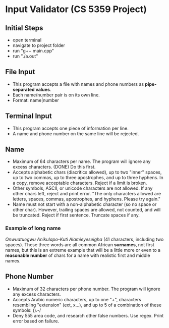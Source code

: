 # Input Validator (CS 5359 Project)

## Initial Steps

- open terminal
- navigate to project folder
- run "g++ main.cpp"
- run "./a.out"

## File Input

- This program accepts a file with names and phone numbers as **pipe-separated values**.
- Each name/number pair is on its own line.
- Format: name|number

## Terminal Input

- This program accepts one piece of information per line.
- A name and phone number on the same line will be rejected.

## Name

- Maximum of 64 characters per name. The program will ignore any excess characters.
		(DONE) Do this first.
- Accepts alphabetic chars (diacritics allowed), up to two "inner" spaces, up to two commas, up to three apostrophes, and up to three hyphens.
		In a copy, remove acceptable characters. Reject if a limit is broken.
- Other symbols, ASCII, or unicode characters are not allowed.
		If any other chars left, reject and print error. "The only characters allowed are letters, spaces, commas, apostrophes, and hyphens. Please try again."
- Name must not start with a non-alphabetic character (so no space or other char). However, trailing spaces are allowed, not counted, and will be truncated.
		Reject if first sentence. Truncate spaces if any.

### Example of long name

_Onwuatuegwu Anikulapo-Kuti Alamieyeseigha_ (41 characters, including two spaces). These three words are all common African **surnames**, not first names, but this is an extreme example that will be a little more or even to a __reasonable number__ of chars for a name with realistic first and middle names.

## Phone Number

- Maximum of 32 characters per phone number. The program will ignore any excess characters.
- Accepts Arabic numeric characters, up to one "+", characters resembling "extension" (ext, x...), and up to 5 of a combination of these symbols: ().-/
- Deny 555 area code, and research other false numbers.
		Use regex.
		Print error based on failure.